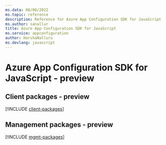```yaml
---
ms.data: 08/08/2022
ms.topic: reference
description: Reference for Azure App Configuration SDK for JavaScript
ms.author: sanallur
title: Azure App Configuration SDK for JavaScript
ms.service: appconfiguration
author: HarshaNalluru
ms.devlang: javascript
---
```

# Azure App Configuration SDK for JavaScript - preview

## Client packages - preview
[!INCLUDE [client-packages](app-configuration-client-index.md)]
## Management packages - preview
[!INCLUDE [mgmt-packages](app-configuration-mgmt-index.md)]